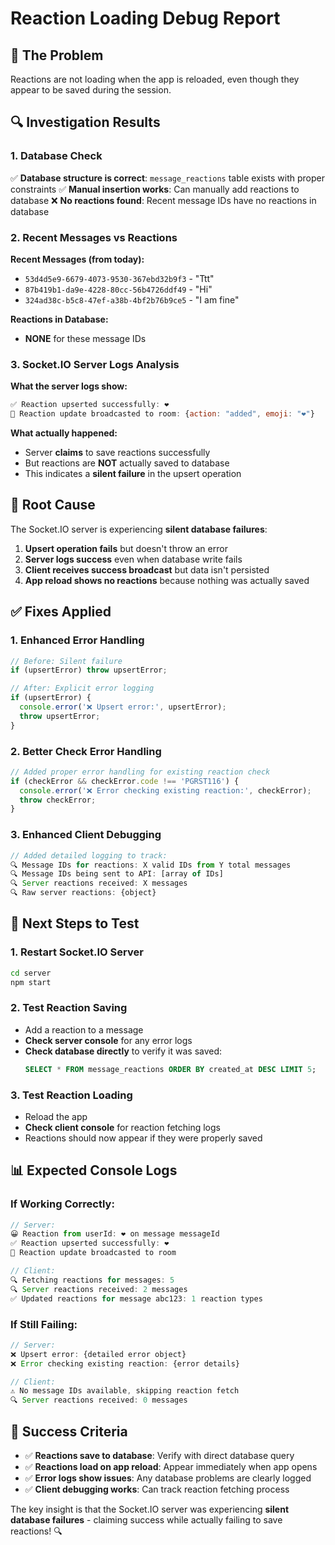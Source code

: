 # Reaction Loading Debug Report

## 🐛 **The Problem**
Reactions are not loading when the app is reloaded, even though they appear to be saved during the session.

## 🔍 **Investigation Results**

### 1. **Database Check**
✅ **Database structure is correct**: `message_reactions` table exists with proper constraints
✅ **Manual insertion works**: Can manually add reactions to database
❌ **No reactions found**: Recent message IDs have no reactions in database

### 2. **Recent Messages vs Reactions**
**Recent Messages (from today):**
- `53d4d5e9-6679-4073-9530-367ebd32b9f3` - "Ttt"
- `87b419b1-da9e-4228-80cc-56b4726ddf49` - "Hi" 
- `324ad38c-b5c8-47ef-a38b-4bf2b76b9ce5` - "I am fine"

**Reactions in Database:**
- **NONE** for these message IDs

### 3. **Socket.IO Server Logs Analysis**
**What the server logs show:**
```javascript
✅ Reaction upserted successfully: ❤️
📡 Reaction update broadcasted to room: {action: "added", emoji: "❤️"}
```

**What actually happened:**
- Server **claims** to save reactions successfully
- But reactions are **NOT** actually saved to database
- This indicates a **silent failure** in the upsert operation

## 🔧 **Root Cause**

The Socket.IO server is experiencing **silent database failures**:

1. **Upsert operation fails** but doesn't throw an error
2. **Server logs success** even when database write fails
3. **Client receives success broadcast** but data isn't persisted
4. **App reload shows no reactions** because nothing was actually saved

## ✅ **Fixes Applied**

### 1. **Enhanced Error Handling**
```javascript
// Before: Silent failure
if (upsertError) throw upsertError;

// After: Explicit error logging
if (upsertError) {
  console.error('❌ Upsert error:', upsertError);
  throw upsertError;
}
```

### 2. **Better Check Error Handling**
```javascript
// Added proper error handling for existing reaction check
if (checkError && checkError.code !== 'PGRST116') {
  console.error('❌ Error checking existing reaction:', checkError);
  throw checkError;
}
```

### 3. **Enhanced Client Debugging**
```javascript
// Added detailed logging to track:
🔍 Message IDs for reactions: X valid IDs from Y total messages
🔍 Message IDs being sent to API: [array of IDs]
🔍 Server reactions received: X messages
🔍 Raw server reactions: {object}
```

## 🚀 **Next Steps to Test**

### 1. **Restart Socket.IO Server**
```bash
cd server
npm start
```

### 2. **Test Reaction Saving**
- Add a reaction to a message
- **Check server console** for any error logs
- **Check database directly** to verify it was saved:
  ```sql
  SELECT * FROM message_reactions ORDER BY created_at DESC LIMIT 5;
  ```

### 3. **Test Reaction Loading**
- Reload the app
- **Check client console** for reaction fetching logs
- Reactions should now appear if they were properly saved

## 📊 **Expected Console Logs**

### **If Working Correctly:**
```javascript
// Server:
😀 Reaction from userId: ❤️ on message messageId
✅ Reaction upserted successfully: ❤️
📡 Reaction update broadcasted to room

// Client:
🔍 Fetching reactions for messages: 5
🔍 Server reactions received: 2 messages
✅ Updated reactions for message abc123: 1 reaction types
```

### **If Still Failing:**
```javascript
// Server:
❌ Upsert error: {detailed error object}
❌ Error checking existing reaction: {error details}

// Client:
⚠️ No message IDs available, skipping reaction fetch
🔍 Server reactions received: 0 messages
```

## 🎯 **Success Criteria**

- ✅ **Reactions save to database**: Verify with direct database query
- ✅ **Reactions load on app reload**: Appear immediately when app opens
- ✅ **Error logs show issues**: Any database problems are clearly logged
- ✅ **Client debugging works**: Can track reaction fetching process

The key insight is that the Socket.IO server was experiencing **silent database failures** - claiming success while actually failing to save reactions! 🔍
